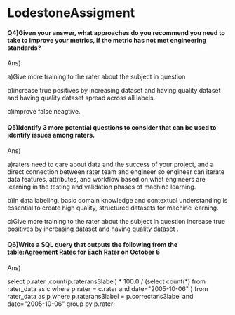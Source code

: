 # LodestoneAssigment

#### Q4)Given your answer, what approaches do you recommend you need to take to improve your metrics, if the metric has not met engineering standards? 
Ans)

a)Give more training to the rater about the subject in question 

b)increase true positives by increasing dataset and having quality dataset and having quality dataset spread across all labels.

c)improve false neagtive.

#### Q5)Identify 3 more potential questions to consider that can be used to identify issues among raters.
Ans)

a)raters need to care about data and the success of your project, and a direct connection between rater team and engineer so engineer 
can iterate data features, attributes, and workflow based on what engineers are learning in the testing and validation phases of machine learning.

b)In data labeling, basic domain knowledge and contextual understanding is essential to create high quality, structured datasets for machine learning.

c)Give more training to the rater about the subject in question increase true positives by increasing dataset and having quality dataset .

#### Q6)Write a SQL query that outputs the following from the table:Agreement Rates for Each Rater on October 6

Ans)

select p.rater ,count(p.raterans3label) * 100.0 / (select count(*)  from  rater_data as c where p.rater = c.rater and date="2005-10-06" ) 
from rater_data as p where p.raterans3label = p.correctans3label and date="2005-10-06" group by p.rater;

